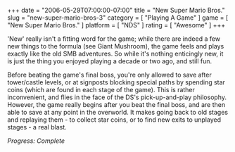 +++
date = "2006-05-29T07:00:00-07:00"
title = "New Super Mario Bros."
slug = "new-super-mario-bros-3"
category = [ "Playing A Game" ]
game = [ "New Super Mario Bros." ]
platform = [ "NDS" ]
rating = [ "Awesome" ]
+++

'New' really isn't a fitting word for the game; while there are indeed a few new things to the formula (see Giant Mushroom), the game feels and plays exactly like the old SMB adventures. So while it's nothing enticingly new, it is just the thing you enjoyed playing a decade or two ago, and still fun.

Before beating the game's final boss, you're only allowed to save after tower/castle levels, or at signposts blocking special paths by spending star coins (which are found in each stage of the game). This is rather inconvenient, and flies in the face of the DS's pick-up-and-play philosophy. However, the game really begins after you beat the final boss, and are then able to save at any point in the overworld. It makes going back to old stages and replaying them - to collect star coins, or to find new exits to unplayed stages - a real blast.

<i>Progress: Complete</i>
